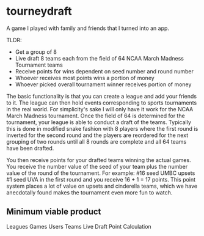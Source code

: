 # tourneydraft
A game I played with family and friends that I turned into an app.

TLDR:
- Get a group of 8
- Live draft 8 teams each from the field of 64 NCAA March Madness Tournament teams
- Receive points for wins dependent on seed number and round number
- Whoever receives most points wins a portion of money
- Whoever picked overall tournament winner receives portion of money

The basic functionality is that you can create a league and add your friends to it. The league can then hold events corresponding to sports tournaments in the real world. For simplicity's sake I will only have it work for the NCAA March Madness tournament.
Once the field of 64 is determined for the tournament, your league is able to conduct a draft of the teams.
Typically this is done in modified snake fashion with 8 players where the first round is inverted for the second round and the players are reordered for the next grouping of two rounds until all 8 rounds are complete and all 64 teams have been drafted.

You then receive points for your drafted teams winning the actual games.
You receive the number value of the seed of your team plus the number value of the round of the tournament.
For example: #16 seed UMBC upsets #1 seed UVA in the first round and you receive 16 + 1 = 17 points.
This point system places a lot of value on upsets and cinderella teams, which we have anecdotally found makes the tournament even more fun to watch.

## Minimum viable product
Leagues
Games
Users
Teams
Live Draft
Point Calculation
